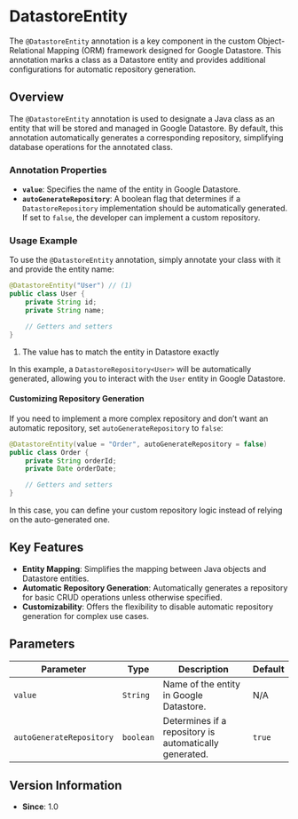 # DatastoreEntity

The `@DatastoreEntity` annotation is a key component in the custom Object-Relational Mapping (ORM) framework designed for Google Datastore. This annotation marks a class as a Datastore entity and provides additional configurations for automatic repository generation.

## Overview

The `@DatastoreEntity` annotation is used to designate a Java class as an entity that will be stored and managed in Google Datastore. By default, this annotation automatically generates a corresponding repository, simplifying database operations for the annotated class.

### Annotation Properties

- **`value`**: Specifies the name of the entity in Google Datastore.
- **`autoGenerateRepository`**: A boolean flag that determines if a `DatastoreRepository` implementation should be automatically generated. If set to `false`, the developer can implement a custom repository.

### Usage Example

To use the `@DatastoreEntity` annotation, simply annotate your class with it and provide the entity name:

```java
@DatastoreEntity("User") // (1)
public class User {
    private String id;
    private String name;

    // Getters and setters
}
```

1. The value has to match the entity in Datastore exactly

In this example, a `DatastoreRepository<User>` will be automatically generated, allowing you to interact with the `User` entity in Google Datastore.

#### Customizing Repository Generation

If you need to implement a more complex repository and don’t want an automatic repository, set `autoGenerateRepository` to `false`:

```java
@DatastoreEntity(value = "Order", autoGenerateRepository = false)
public class Order {
    private String orderId;
    private Date orderDate;

    // Getters and setters
}
```

In this case, you can define your custom repository logic instead of relying on the auto-generated one.

## Key Features

- **Entity Mapping**: Simplifies the mapping between Java objects and Datastore entities.
- **Automatic Repository Generation**: Automatically generates a repository for basic CRUD operations unless otherwise specified.
- **Customizability**: Offers the flexibility to disable automatic repository generation for complex use cases.

## Parameters

| Parameter                | Type      | Description                                                    | Default |
|--------------------------|-----------|----------------------------------------------------------------|---------|
| `value`                  | `String`  | Name of the entity in Google Datastore.                        | N/A     |
| `autoGenerateRepository`  | `boolean` | Determines if a repository is automatically generated.         | `true`  |

## Version Information

- **Since**: 1.0
